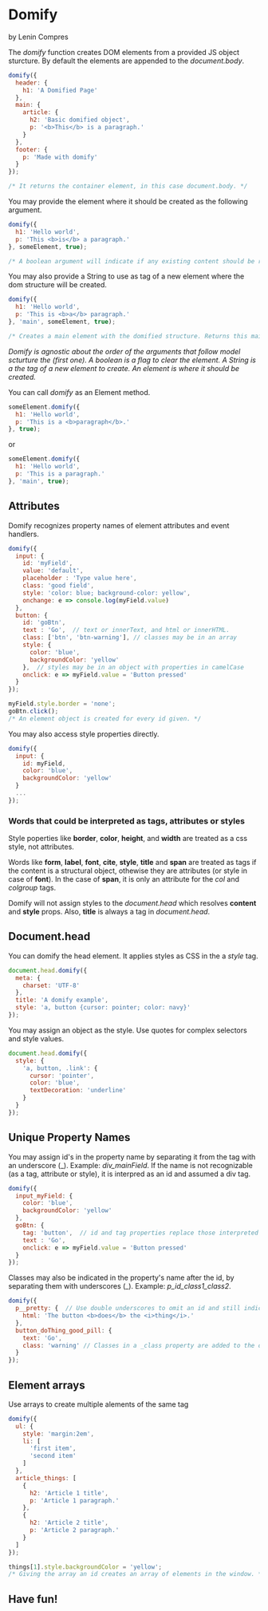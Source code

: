 # Domify
by Lenin Compres

The *domify* function creates DOM elements from a provided JS object sturcture. By default the elements are appended to the *document.body*.

```javascript
domify({
  header: {
    h1: 'A Domified Page'
  },
  main: {
    article: {
      h2: 'Basic domified object',
      p: '<b>This</b> is a paragraph.'
    }
  },
  footer: {
    p: 'Made with domify'
  }
});

/* It returns the container element, in this case document.body. */
```
You may provide the element where it should be created as the following argument.

```javascript
domify({
  h1: 'Hello world',
  p: 'This <b>is</b> a paragraph.'
}, someElement, true);

/* A boolean argument will indicate if any existing content should be removed. */
```

You may also provide a String to use as tag of a new element where the dom structure will be created.

```javascript
domify({
  h1: 'Hello world',
  p: 'This is <b>a</b> paragraph.'
}, 'main', someElement, true);

/* Creates a main element with the domified structure. Returns this main element. */
```

*Domify is agnostic about the order of the arguments that follow model scturture the (first one). A boolean is a flag to clear the element. A String is a the tag of a new element to create. An element is where it should be created.*

You can call *domify* as an Element method.

```javascript
someElement.domify({
  h1: 'Hello world',
  p: 'This is a <b>paragraph</b>.'
}, true);
```
or 

```javascript
someElement.domify({
  h1: 'Hello world',
  p: 'This is a paragraph.'
}, 'main', true);
```

## Attributes

Domify recognizes property names of element attributes and event handlers.

```javascript
domify({
  input: {
    id: 'myField',
    value: 'default',
    placeholder : 'Type value here',
    class: 'good field',
    style: 'color: blue; background-color: yellow',
    onchange: e => console.log(myField.value)
  },
  button: {
    id: 'goBtn',
    text : 'Go',  // text or innerText, and html or innerHTML.
    class: ['btn', 'btn-warning'], // classes may be in an array
    style: {
      color: 'blue',
      backgroundColor: 'yellow'
    },  // styles may be in an object with properties in camelCase
    onclick: e => myField.value = 'Button pressed'
  }
});

myField.style.border = 'none';
goBtn.click();
/* An element object is created for every id given. */
```

You may also access style properties directly.

```javascript
domify({
  input: {
    id: myField,
    color: 'blue',
    backgroundColor: 'yellow'
  }
  ...
});
```

### Words that could be interpreted as tags, attributes or styles

Style poperties like **border**, **color**, **height**, and **width** are treated as a css style, not attributes.

Words like **form**, **label**, **font**, **cite**, **style**, **title** and **span** are treated as tags if the content is a structural object, othewise they are attributes (or style in case of **font**). In the case of **span**, it is only an attribute for the *col* and *colgroup* tags.

Domify will not assign styles to the *document.head* which resolves **content** and **style** props. Also, **title** is always a tag in *document.head*.

## Document.head

You can domify the head element. It applies styles as CSS in the a *style* tag.

```javascript
document.head.domify({
  meta: {
    charset: 'UTF-8'
  },
  title: 'A domify example',
  style: 'a, button {cursor: pointer; color: navy}'
});
```
You may assign an object as the style. Use quotes for complex selectors and style values.

```javascript
document.head.domify({
  style: {
    'a, button, .link': {
      cursor: 'pointer',
      color: 'blue',
      textDecoration: 'underline'
    } 
  }
});
```

## Unique Property Names

You may  assign id\'s in the property name by separating it from the tag with an underscore (\_). Example: *div_mainField*.
If the name is not recognizable (as a tag, attribute or style), it is interpred as an id and assumed a div tag.

```javascript
domify({
  input_myField: {
    color: 'blue',
    backgroundColor: 'yellow'
  },
  goBtn: {
    tag: 'button',  // id and tag properties replace those interpreted from the name.
    text : 'Go',
    onclick: e => myField.value = 'Button pressed'
  }
});
```

Classes may also be indicated in the property\'s name after the id, by separating them with underscores (\_). Example: *p_id_class1_class2*.

```javascript
domify({
  p__pretty: {  // Use double underscores to omit an id and still indicate classes.
    html: 'The button <b>does</b> the <i>thing</i>.'
  },
  button_doThing_good_pill: {
    text: 'Go',
    class: 'warning' // Classes in a _class property are added to the ones interpreted in the name.
  }
});
```

## Element arrays

Use arrays to create multiple alements of the same tag

```javascript
domify({
  ul: {
    style: 'margin:2em',
    li: [
      'first item',
      'second item'
    ]
  },
  article_things: [
    {
      h2: 'Article 1 title',
      p: 'Article 1 paragraph.'
    },
    {
      h2: 'Article 2 title',
      p: 'Article 2 paragraph.'
    }
  ]
});

things[1].style.backgroundColor = 'yellow';
/* Giving the array an id creates an array of elements in the window. */
```

## Have fun!
